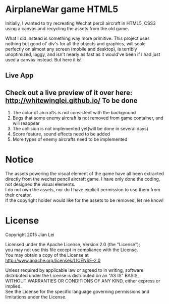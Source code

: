 AirplaneWar game HTML5
=========
Initially, I wanted to try recreating Wechat percil aircraft in HTML5, CSS3 using a canvas and recycling the assets from the old game.

What I did instead is something way more primitive. This project uses nothing but good ol' div's for all the objects and graphics, will scale perfectly on almost any screen (mobile and desktop), is terribly unoptimized, laggy, and isn't nearly as fast as it would've been if I had just used a canvas instead. But here it is!

Live App
------------
Check out a live preview of it over here:  
http://whitewinglei.github.io/
To be done
-----------
1. The color of aircrafts is not consistent with the background
2. Bugs that some enemy aircraft is not removed from game container, and will reappear
3. The collision is not implemented yet(will be done in several days)
4. Score feature, sound effects need to be added
5. More types of enemy aircrafts need to be implemented

Notice
=====
The assets powering the visual element of the game have all been extracted directly from the wechat pencil aircraft game. I have only done the coding, not designed the visual elements.  
I do not own the assets, nor do I have explicit permission to use them from their creator.   
If the copyright holder would like for the assets to be removed, let me know!

License
=====
Copyright 2015 Jian Lei

Licensed under the Apache License, Version 2.0 (the "License");  
you may not use this file except in compliance with the License.  
You may obtain a copy of the License at  
http://www.apache.org/licenses/LICENSE-2.0

Unless required by applicable law or agreed to in writing, software  
distributed under the License is distributed on an "AS IS" BASIS,  
WITHOUT WARRANTIES OR CONDITIONS OF ANY KIND, either express or implied.  
See the License for the specific language governing permissions and  
limitations under the License.
